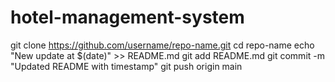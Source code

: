# hotel-management-system
git clone https://github.com/username/repo-name.git
cd repo-name
echo "New update at $(date)" >> README.md
git add README.md
git commit -m "Updated README with timestamp"
git push origin main
